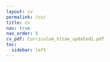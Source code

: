 ```yaml
---
layout: cv
permalink: /cv/
title: cv
nav: true
nav_order: 5
cv_pdf: Curriculum_Vitae_updated1.pdf
toc:
  sidebar: left
---
```


